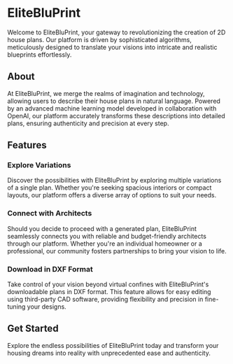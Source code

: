 # EliteBluPrint

Welcome to EliteBluPrint, your gateway to revolutionizing the creation of 2D house plans. Our platform is driven by sophisticated algorithms, meticulously designed to translate your visions into intricate and realistic blueprints effortlessly.

## About

At EliteBluPrint, we merge the realms of imagination and technology, allowing users to describe their house plans in natural language. Powered by an advanced machine learning model developed in collaboration with OpenAI, our platform accurately transforms these descriptions into detailed plans, ensuring authenticity and precision at every step.

## Features

### Explore Variations
Discover the possibilities with EliteBluPrint by exploring multiple variations of a single plan. Whether you're seeking spacious interiors or compact layouts, our platform offers a diverse array of options to suit your needs.

### Connect with Architects
Should you decide to proceed with a generated plan, EliteBluPrint seamlessly connects you with reliable and budget-friendly architects through our platform. Whether you're an individual homeowner or a professional, our community fosters partnerships to bring your vision to life.

### Download in DXF Format
Take control of your vision beyond virtual confines with EliteBluPrint's downloadable plans in DXF format. This feature allows for easy editing using third-party CAD software, providing flexibility and precision in fine-tuning your designs.

## Get Started
Explore the endless possibilities of EliteBluPrint today and transform your housing dreams into reality with unprecedented ease and authenticity.

